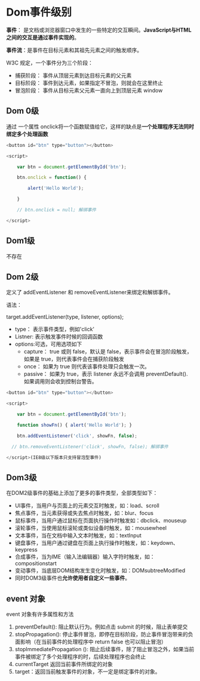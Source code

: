 # Dom事件级别

**事件**： 是文档或浏览器窗口中发生的一些特定的交互瞬间。**JavaScript与HTML之间的交互是通过事件实现的**。

**事件流**：是事件在目标元素和其祖先元素之间的触发顺序。

W3C 规定，一个事件分为三个阶段：

* 捕获阶段： 事件从顶层元素到达目标元素的父元素
* 目标阶段： 事件到达元素，如果指定不冒泡，则就会在这里终止
* 冒泡阶段： 事件从目标元素父元素一直向上到顶层元素 window



## Dom 0级

通过 一个属性 onclick将一个函数赋值给它，这样的缺点是**一个处理程序无法同时绑定多个处理函数**

```javascript
<button id="btn" type="button"></button>

<script>

    var btn = document.getElementById('btn');

    btn.onclick = function() {

        alert('Hello World');

    }

    // btn.onclick = null; 解绑事件

</script>
```

## Dom1级

不存在

## Dom 2级

定义了 addEventListener 和 removeEventListener来绑定和解绑事件。

语法：

target.addEventListener(type, listener, options);

* type： 表示事件类型，例如'click'
* Listner: 表示触发事件时候的回调函数
* options:可选，可用选项如下
  * capture： true 或则 false，默认是 false，表示事件会在冒泡阶段触发，如果是 true，则代表事件会在捕获阶段触发
  * once： 如果为 true 则代表该事件处理只会触发一次。
  * passive： 如果为 true，表示 listener 永远不会调用 preventDefault(). 如果调用则会收到控制台警告。

```javascript
<button id="btn" type="button"></button>

<script>

    var btn = document.getElementById('btn');

    function showFn() { alert('Hello World'); }

    btn.addEventListener('click', showFn, false);

  // btn.removeEventListener('click', showFn, false); 解绑事件

</script>(IE8级以下版本只支持冒泡型事件)
```



## Dom3级

在DOM2级事件的基础上添加了更多的事件类型，全部类型如下：

* UI事件，当用户与页面上的元素交互时触发，如：load、scroll
* 焦点事件，当元素获得或失去焦点时触发，如：blur、focus
* 鼠标事件，当用户通过鼠标在页面执行操作时触发如：dbclick、mouseup
* 滚轮事件，当使用鼠标滚轮或类似设备时触发，如：mousewheel
* 文本事件，当在文档中输入文本时触发，如：textInput
* 键盘事件，当用户通过键盘在页面上执行操作时触发，如：keydown、keypress
* 合成事件，当为IME（输入法编辑器）输入字符时触发，如：compositionstart
* 变动事件，当底层DOM结构发生变化时触发，如：DOMsubtreeModified
* 同时DOM3级事件也**允许使用者自定义一些事件**。



## event 对象

event 对象有许多属性和方法

1. preventDefault(): 阻止默认行为。例如点击 submit 的时候，阻止表单提交
2. stopPropagation(): 停止事件冒泡，即停在目标阶段，防止事件冒泡带来的负面影响（在当前事件的处理程序中 return false 也可以阻止冒泡）
3. stopImmediatePropagation (): 阻止后续事件，除了阻止冒泡之外，如果当前事件被绑定了多个处理程序的时，后续处理程序也会终止
4. currentTarget 返回当前事件所绑定的对象
5. target：返回当前触发事件的对象，不一定是绑定事件的对象。